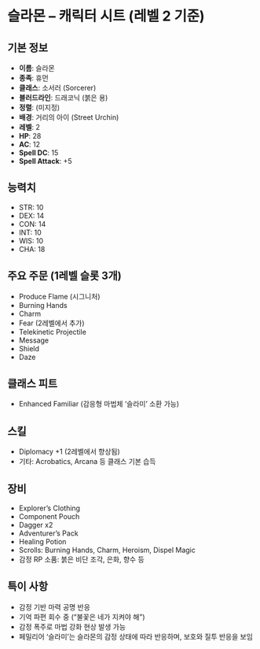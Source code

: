 
# 슬라몬 – 캐릭터 시트 (레벨 2 기준)

## 기본 정보
- **이름**: 슬라몬
- **종족**: 휴먼
- **클래스**: 소서러 (Sorcerer)
- **블러드라인**: 드래코닉 (붉은 용)
- **정렬**: (미지정)
- **배경**: 거리의 아이 (Street Urchin)
- **레벨**: 2
- **HP**: 28
- **AC**: 12
- **Spell DC**: 15
- **Spell Attack**: +5

## 능력치
- STR: 10
- DEX: 14
- CON: 14
- INT: 10
- WIS: 10
- CHA: 18

## 주요 주문 (1레벨 슬롯 3개)
- Produce Flame (시그니처)
- Burning Hands
- Charm
- Fear (2레벨에서 추가)
- Telekinetic Projectile
- Message
- Shield
- Daze

## 클래스 피트
- Enhanced Familiar (감응형 마법체 ‘슬라미’ 소환 가능)

## 스킬
- Diplomacy +1 (2레벨에서 향상됨)
- 기타: Acrobatics, Arcana 등 클래스 기본 습득

## 장비
- Explorer’s Clothing
- Component Pouch
- Dagger x2
- Adventurer’s Pack
- Healing Potion
- Scrolls: Burning Hands, Charm, Heroism, Dispel Magic
- 감정 RP 소품: 붉은 비단 조각, 은화, 향수 등

## 특이 사항
- 감정 기반 마력 공명 반응
- 기억 파편 회수 중 (“불꽃은 네가 지켜야 해”)
- 감정 폭주로 마법 강화 현상 발생 가능
- 페밀리어 ‘슬라미’는 슬라몬의 감정 상태에 따라 반응하며, 보호와 질투 반응을 보임
